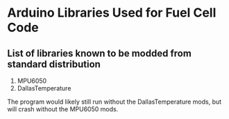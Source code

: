 # Arduino Libraries Used for Fuel Cell Code
## List of libraries known to be modded from standard distribution
1. MPU6050
2. DallasTemperature

The program would likely still run without the DallasTemperature mods, but will crash without the MPU6050 mods.
